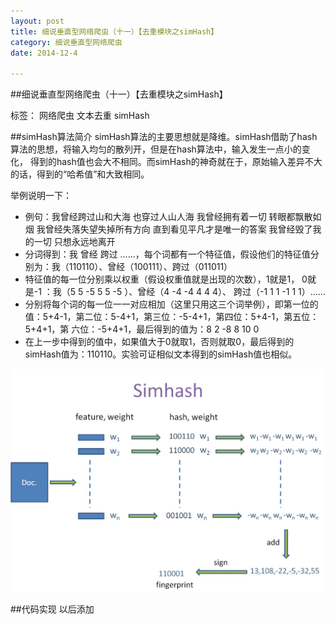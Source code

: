 ```yaml
---
layout: post
title: 细说垂直型网络爬虫（十一）【去重模块之simHash】
category: 细说垂直型网络爬虫
date: 2014-12-4

---
```


##细说垂直型网络爬虫（十一）【去重模块之simHash】

标签： 网络爬虫 文本去重 simHash

##simHash算法简介
simHash算法的主要思想就是降维。simHash借助了hash算法的思想，将输入均匀的散列开，但是在hash算法中，输入发生一点小的变化，
得到的hash值也会大不相同。而simHash的神奇就在于，原始输入差异不大的话，得到的“哈希值”和大致相同。

<!-- more -->

举例说明一下：

>
- 例句：我曾经跨过山和大海 也穿过人山人海
我曾经拥有着一切 转眼都飘散如烟
我曾经失落失望失掉所有方向
直到看见平凡才是唯一的答案
我曾经毁了我的一切 只想永远地离开
- 分词得到：我 曾经 跨过 ……，每个词都有一个特征值，假设他们的特征值分别为：我（110110）、曾经（100111）、跨过（011011）
- 特征值的每一位分别乘以权重（假设权重值就是出现的次数），1就是1， 0就是-1 ：我（5 5 -5 5 5 -5 ）、曾经（4 -4 -4 4 4 4）、
跨过（-1 1 1 -1 1 1）……
- 分别将每个词的每一位一一对应相加（这里只用这三个词举例），即第一位的值：5+4-1，第二位：5-4+1，第三位：-5-4+1，第四位：5+4-1，第五位：5+4+1，第
六位：-5+4+1，最后得到的值为：8 2 -8 8 10 0
- 在上一步中得到的值中，如果值大于0就取1，否则就取0，最后得到的simHash值为：110110。实验可证相似文本得到的simHash值也相似。

![simhash原理图](/res/img/blogimg/simhash.jpg)

##代码实现
以后添加











